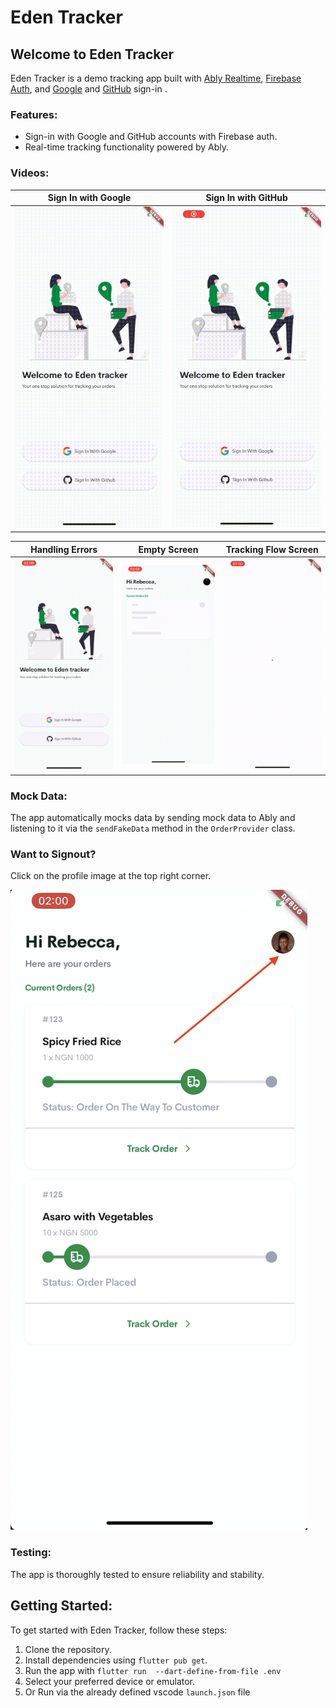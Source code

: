 # Eden Tracker

## Welcome to Eden Tracker

Eden Tracker is a demo tracking app built with [Ably Realtime](https://ably.com/), [Firebase Auth](https://pub.dev/packages/firebase_auth), and [Google](https://pub.dev/packages/google_sign_in) and [GitHub](https://github.com/Becca-Saka/github_signin_aksoyhlc) sign-in .

### Features:

- Sign-in with Google and GitHub accounts with Firebase auth.
- Real-time tracking functionality powered by Ably.

### Videos:
| Sign In with Google |Sign In with GitHub |
| - | - |
| [![Google](https://github.com/Becca-Saka/edenlife/blob/master/screenrecord/google.gif?raw=true)](https://github.dev/Becca-Saka/edenlife)|[![GitHub](https://github.com/Becca-Saka/edenlife/blob/master/screenrecord/github.gif?raw=true)](https://github.dev/Becca-Saka/edenlife) |

| Handling Errors | Empty Screen | Tracking Flow Screen|
| - | - |  - |
| [![Error](https://github.com/Becca-Saka/edenlife/blob/master/screenrecord/error.gif?raw=true)](https://github.dev/Becca-Saka/edenlife)| [![Empty](https://github.com/Becca-Saka/edenlife/blob/master/screenrecord/emptystate.gif?raw=true)](https://github.dev/Becca-Saka/edenlife)|[![App Flow](https://github.com/Becca-Saka/edenlife/blob/master/screenrecord/appflow.gif?raw=true)](https://github.dev/Becca-Saka/edenlife) |

### Mock Data:

The app automatically mocks data by sending mock data to Ably and listening to it via the `sendFakeData` method in the `OrderProvider` class.

### Want to Signout?
Click on the profile image at the top right corner.

[![Sign out](https://github.com/Becca-Saka/edenlife/blob/master/screenrecord/signout.png?raw=true)](https://github.dev/Becca-Saka/edenlife)

  
### Testing:

The app is thoroughly tested to ensure reliability and stability.

## Getting Started:

To get started with Eden Tracker, follow these steps:

1. Clone the repository.
2. Install dependencies using `flutter pub get`.
3. Run the app with `flutter run  --dart-define-from-file .env`
4. Select your preferred device or emulator.
5. Or Run via the already defined vscode `launch.json` file


